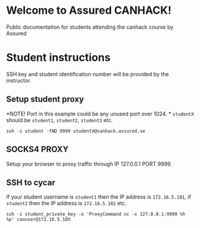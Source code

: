 # Welcome to Assured CANHACK!
Public documentation for students attending the canhack course by Assured

# Student instructions
SSH key and student identification number will be provided by the instructor. 

## Setup student proxy
*NOTE! Port in this example could be any unused port over 1024. *
`studentX` should be `student1`, `student2`, `student3` etc.
```
ssh -i student -fND 9999 studentX@canhack.assured.se 
```

## SOCKS4 PROXY
Setup your browser to proxy traffic through IP 127.0.0.1 PORT 9999. 

## SSH to cycar
If your student username is `student1` then the IP address is `172.16.5.101`, if `student2` then the IP address is `172.16.5.102` etc. 
```
ssh -i student_private_key -o 'ProxyCommand nc -x 127.0.0.1:9999 %h %p' canuser@172.16.5.10X
```
